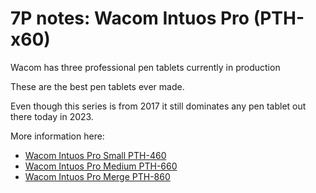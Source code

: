 # 7P notes: Wacom Intuos Pro (PTH-x60)

Wacom has three professional pen tablets currently in production

These are the best pen tablets ever made.&#x20;

Even though this series is from 2017 it still dominates any pen tablet out there today in 2023.

More information here:

* [Wacom Intuos Pro Small PTH-460](../../product-info/wacom/wacom-intuos-pro-small-pth-460.md) &#x20;
* [Wacom Intuos Pro Medium PTH-660](../../product-info/wacom/wacom-intuos-pro-medium-pth-660.md) &#x20;
* [Wacom Intuos Pro Merge PTH-860](../../product-info/wacom/wacom-intuos-pro-large-pth-860.md) &#x20;









